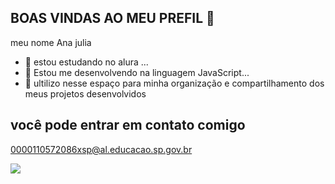 ## BOAS VINDAS AO MEU PREFIL 👋

meu nome Ana julia

- 🔭 estou estudando no alura ...
- 🌱 Estou me desenvolvendo na linguagem JavaScript...
- 👯 ultilizo nesse espaço para minha organização e compartilhamento dos meus projetos desenvolvidos

## você pode entrar em contato comigo

0000110572086xsp@al.educacao.sp.gov.br

![]([lhttps://i.gifer.com/ywI.mp4ink](https://www.google.com/url?sa=i&url=https%3A%2F%2Fwww.techtudo.com.br%2Fnoticias%2F2016%2F07%2Fo-que-sao-gifs-3d.ghtml&psig=AOvVaw0SAkTqMf6OwNv-Cj3D6XHb&ust=1718459024576000&source=images&cd=vfe&opi=89978449&ved=0CBAQjRxqFwoTCJja98ub24YDFQAAAAAdAAAAABAE))


